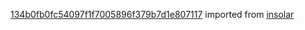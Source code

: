[134b0fb0fc54097f1f7005896f379b7d1e807117](https://github.com/insolar/insolar/commit/134b0fb0fc54097f1f7005896f379b7d1e807117) imported from [insolar](https://github.com/insolar/insolar)
